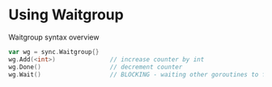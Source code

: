 # Using Waitgroup

Waitgroup syntax overview

```go
var wg = sync.Waitgroup{}
wg.Add(<int>)               // increase counter by int
wg.Done()                   // decrement counter
wg.Wait()                   // BLOCKING - waiting other goroutines to finish or wg decrement to zero then it continues
```